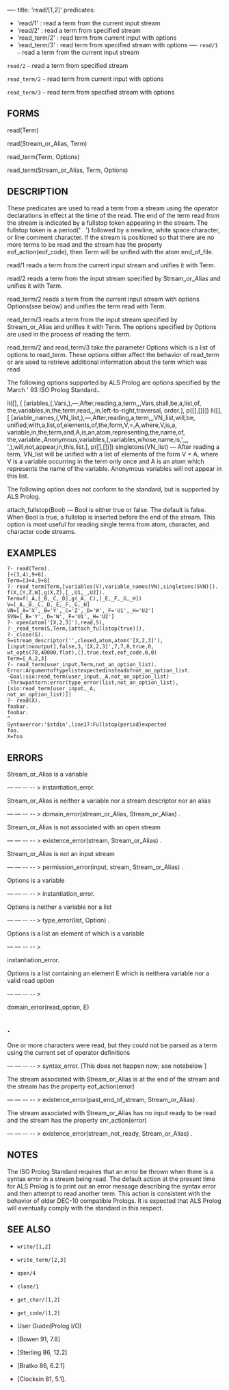 —-
title: 'read/[1,2]'
predicates:
 - 'read/1' : read a term from the current input stream
 - 'read/2' : read a term from specified stream
 - 'read_term/2' : read term from current input with options
 - 'read_term/3' : read term from specified stream with options
—-
`read/1` `—` read a term from the current input stream

`read/2` `—` read a term from specified stream

`read_term/2` `—` read term from current input with options

`read_term/3` `—` read term from specified stream with options


## FORMS

read(Term)

read(Stream_or_Alias, Term)


read_term(Term, Options)

read_term(Stream_or_Alias, Term, Options)


## DESCRIPTION

These predicates are used to read a term from a stream using the operator declarations in effect at the time of the read. The end of the term read from the stream is indicated by a fullstop token appearing in the stream. The fullstop token is a period(' . ') followed by a newline, white space character, or line comment character. If the stream is positioned so that there are no more terms to be read and the stream has the property eof_action(eof_code), then Term will be unified with the atom end_of_file.

read/1 reads a term from the current input stream and unifies it with Term.

read/2 reads a term from the input stream specified by Stream_or_Alias and unifies it with Term.

read_term/2 reads a term from the current input stream with options Options(see below) and unifies the term read with Term.

read_term/3 reads a term from the input stream specified by Stream_or_Alias and unifies it with Term. The options specified by Options are used in the process of reading the term.

read_term/2 and read_term/3 take the parameter Options which is a list of options to read_term. These options either affect the behavior of read_term or are used to retrieve additional information about the term which was read.

The following options supported by ALS Prolog are options specified by the March ' 93 ISO Prolog Standard..

li([],
    [   [ariables,(,Vars,),—,After,reading,a,term,,,Vars,shall,be,a,list,of,
            the,variables,in,the,term,read,,,in,left-to-right,traversal,
            order.],
        p([],[])]) li([],
    [   [ariable_names,(,VN_list,),—,After,reading,a,term,,,VN_list,will,be,
            unified,with,a,list,of,elements,of,the,form,V,=,A,where,V,is,a,
            variable,in,the,term,and,A,is,an,atom,representing,the,name,of,
            the,variable.,Anonymous,variables,(,variables,whose,name,is,',_,
            ',),will,not,appear,in,this,list.],
        p([],[])])
singletons(VN_list) — After reading a term, VN_list will be unified with a list of elements of the form V = A, where V is a variable occurring in the term only once and A is an atom which represents the name of the variable. Anonymous variables will not appear in this list.

The following option does not conform to the standard, but is supported by ALS Prolog.

attach_fullstop(Bool) — Bool is either true or false. The default is false. When Bool is true, a fullstop is inserted before the end of the stream. This option is most useful for reading single terms from atom, character, and character code streams.


## EXAMPLES

```
?- read(Term).
[+(3,4),9+8].
Term=[3+4,9+8]
?- read_term(Term,[variables(V),variable_names(VN),singletons(SVN)]).
f(X,[Y,Z,W],g(X,Z),[_,U1,_,U2]).
Term=f(_A,[_B,_C,_D],g(_A,_C),[_E,_F,_G,_H])
V=[_A,_B,_C,_D,_E,_F,_G,_H]
VN=[_A='X',_B='Y',_C='Z',_D='W',_F='U1',_H='U2']
SVN=[_B='Y',_D='W',_F='U1',_H='U2']
?- open(atom('[X,2,3]'),read,S),
?-_read_term(S,Term,[attach_fullstop(true)]),
?-_close(S).
S=stream_descriptor('',closed,atom,atom('[X,2,3]'),
[input|nooutput],false,3,'[X,2,3]',7,7,0,true,0,
wt_opts(78,40000,flat),[],true,text,eof_code,0,0)
Term=[_A,2,3]
?- read_term(user_input,Term,not_an_option_list).
Error:Argumentoftypelistexpectedinsteadofnot_an_option_list.
-Goal:sio:read_term(user_input,_A,not_an_option_list)
-Throwpattern:error(type_error(list,not_an_option_list),
[sio:read_term(user_input,_A,
not_an_option_list)])
?- read(X).
foobar.
foobar.
^
Syntaxerror:'$stdin',line17:Fullstop(period)expected
foo.
X=foo
```

## ERRORS

Stream_or_Alias is a variable

— — -- -- &gt; instantiation_error.

Stream_or_Alias is neither a variable nor a stream descriptor nor an alias

— — -- -- &gt; domain_error(stream_or_Alias, Stream_or_Alias) .

Stream_or_Alias is not associated with an open stream

— — -- -- &gt; existence_error(stream, Stream_or_Alias) .

Stream_or_Alias is not an input stream

— — -- -- &gt; permission_error(input, stream, Stream_or_Alias) .

Options is a variable

— — -- -- &gt; instantiation_error.

Options is neither a variable nor a list

— — -- -- &gt; type_error(list, Option) .

Options is a list an element of which is a variable

— — -- -- &gt;

instantiation_error.

Options is a list containing an element E which is neithera variable nor a valid read option

— — -- -- &gt;

domain_error(read_option, E)

## .

One or more characters were read, but they could not be parsed as a term using the current set of operator definitions

— — -- -- &gt; syntax_error. [This does not happen now; see notebelow ]

The stream associated with Stream_or_Alias is at the end of the stream and the stream has the property eof_action(error)

— — -- -- &gt; existence_error(past_end_of_stream, Stream_or_Alias) .

The stream associated with Stream_or_Alias has no input ready to be read and the stream has the property snr_action(error)

— — -- -- &gt; existence_error(stream_not_ready, Stream_or_Alias) .


## NOTES

The ISO Prolog Standard requires that an error be thrown when there is a syntax error in a stream being read. The default action at the present time for ALS Prolog is to print out an error message describing the syntax error and then attempt to read another term. This action is consistent with the behavior of older DEC-10 compatible Prologs. It is expected that ALS Prolog will eventually comply with the standard in this respect.


## SEE ALSO

- `write/[1,2]`  
- `write_term/[2,3]`  
- `open/4`  
- `close/1`  
- `get_char/[1,2]`  
- `get_code/[1,2]`  

- User Guide(Prolog I/O)  
- [Bowen 91, 7.8]  
- [Sterling 86, 12.2]  
- [Bratko 86, 6.2.1]  
- [Clocksin 81, 5.1].
